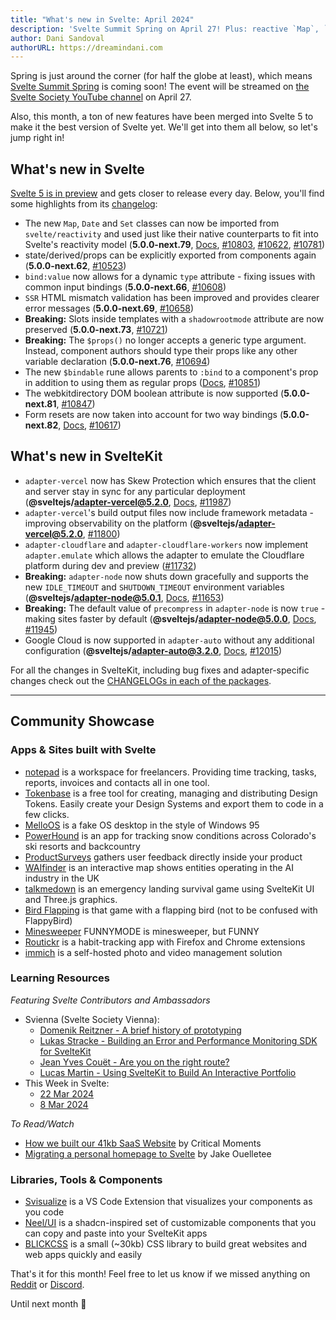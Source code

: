 ```yaml
---
title: "What's new in Svelte: April 2024"
description: 'Svelte Summit Spring on April 27! Plus: reactive `Map`, `Date` and `Set`'
author: Dani Sandoval
authorURL: https://dreamindani.com
---
```


Spring is just around the corner (for half the globe at least), which means [Svelte Summit Spring](https://www.sveltesummit.com/) is coming soon! The event will be streamed on [the Svelte Society YouTube channel](https://youtube.com/sveltesociety) on April 27.

Also, this month, a ton of new features have been merged into Svelte 5 to make it the best version of Svelte yet. We'll get into them all below, so let's jump right in!

## What's new in Svelte

[Svelte 5 is in preview](https://svelte-5-preview.vercel.app/docs/introduction) and gets closer to release every day. Below, you'll find some highlights from its [changelog](https://github.com/sveltejs/svelte/blob/main/packages/svelte/CHANGELOG.md):

- The new `Map`, `Date` and `Set` classes can now be imported from `svelte/reactivity` and used just like their native counterparts to fit into Svelte's reactivity model (**5.0.0-next.79**, [Docs](https://svelte-5-preview.vercel.app/docs/runes#state-frozen-reactive-map-set-and-date), [#10803](https://github.com/sveltejs/svelte/pull/10803), [#10622](https://github.com/sveltejs/svelte/pull/10622), [#10781](https://github.com/sveltejs/svelte/pull/10781))
- state/derived/props can be explicitly exported from components again (**5.0.0-next.62**, [#10523](https://github.com/sveltejs/svelte/pull/10523))
- `bind:value` now allows for a dynamic `type` attribute - fixing issues with common input bindings (**5.0.0-next.66**, [#10608](https://github.com/sveltejs/svelte/pull/10608))
- `SSR` HTML mismatch validation has been improved and provides clearer error messages (**5.0.0-next.69**, [#10658](https://github.com/sveltejs/svelte/pull/10658))
- **Breaking:** Slots inside templates with a `shadowrootmode` attribute are now preserved (**5.0.0-next.73**, [#10721](https://github.com/sveltejs/svelte/pull/10721))
- **Breaking:** The `$props()` no longer accepts a generic type argument. Instead, component authors should type their props like any other variable declaration (**5.0.0-next.76**, [#10694](https://github.com/sveltejs/svelte/pull/10694))
- The new `$bindable` rune allows parents to `:bind` to a component's prop in addition to using them as regular props ([Docs](https://svelte-5-preview.vercel.app/docs/runes#props-bindable), [#10851](https://github.com/sveltejs/svelte/pull/10851))
- The webkitdirectory DOM boolean attribute is now supported (**5.0.0-next.81**, [#10847](https://github.com/sveltejs/svelte/pull/10847))
- Form resets are now taken into account for two way bindings (**5.0.0-next.82**, [Docs](https://svelte-5-preview.vercel.app/docs/breaking-changes#other-breaking-changes-bindings-now-react-to-form-resets), [#10617](https://github.com/sveltejs/svelte/pull/10617))

## What's new in SvelteKit

- `adapter-vercel` now has Skew Protection which ensures that the client and server stay in sync for any particular deployment (**@sveltejs/adapter-vercel@5.2.0**, [Docs](https://vercel.com/docs/deployments/skew-protection), [#11987](https://github.com/sveltejs/kit/pull/11987))
- `adapter-vercel`'s build output files now include framework metadata - improving observability on the platform (**@sveltejs/adapter-vercel@5.2.0**, [#11800](https://github.com/sveltejs/kit/pull/11800))
- `adapter-cloudflare` and `adapter-cloudflare-workers` now implement `adapter.emulate` which allows the adapter to emulate the Cloudflare platform during dev and preview ([#11732](https://github.com/sveltejs/kit/pull/11732))
- **Breaking:** `adapter-node` now shuts down gracefully and supports the new `IDLE_TIMEOUT` and `SHUTDOWN_TIMEOUT` environment variables (**@sveltejs/adapter-node@5.0.1**, [Docs](https://kit.svelte.dev/docs/adapter-node#environment-variables-shutdown-timeout), [#11653](https://github.com/sveltejs/kit/pull/11653))
- **Breaking:** The default value of `precompress` in `adapter-node` is now `true` - making sites faster by default (**@sveltejs/adapter-node@5.0.0**, [Docs](https://kit.svelte.dev/docs/adapter-node#options-precompress), [#11945](https://github.com/sveltejs/kit/pull/11945))
- Google Cloud is now supported in `adapter-auto` without any additional configuration (**@sveltejs/adapter-auto@3.2.0**, [Docs](https://kit.svelte.dev/docs/adapter-auto), [#12015](https://github.com/sveltejs/kit/pull/12015))

For all the changes in SvelteKit, including bug fixes and adapter-specific changes check out the [CHANGELOGs in each of the packages](https://github.com/sveltejs/kit/tree/f1e73c2fe54280d254a1bdfba430a678f4db527a/packages).

---

## Community Showcase

### Apps & Sites built with Svelte

- [notepad](https://www.usenotepad.com/) is a workspace for freelancers. Providing time tracking, tasks, reports, invoices and contacts all in one tool.
- [Tokenbase](https://github.com/mateoroldos/tokenbase) is a free tool for creating, managing and distributing Design Tokens. Easily create your Design Systems and export them to code in a few clicks.
- [MelloOS](https://mellobacon.github.io/mello_os/) is a fake OS desktop in the style of Windows 95
- [PowerHound](https://powderhound.io/) is an app for tracking snow conditions across Colorado's ski resorts and backcountry
- [ProductSurveys](https://productsurveys.io/) gathers user feedback directly inside your product
- [WAIfinder](https://github.com/nestauk/dsp_waifinder) is an interactive map shows entities operating in the AI industry in the UK
- [talkmedown](https://talkmedown.net/) is an emergency landing survival game using SvelteKit UI and Three.js graphics.
- [Bird Flapping](https://github.com/zonetecde/bird-flapping) is that game with a flapping bird (not to be confused with FlappyBird)
- [Minesweeper](https://codeberg.org/wires5210/minesweeper-funnymode) FUNNYMODE is minesweeper, but FUNNY
- [Routickr](https://www.routickr.com/) is a habit-tracking app with Firefox and Chrome extensions
- [immich](https://immich.app/) is a self-hosted photo and video management solution

### Learning Resources

_Featuring Svelte Contributors and Ambassadors_

- Svienna (Svelte Society Vienna):
  - [Domenik Reitzner - A brief history of prototyping](https://www.youtube.com/watch?v=auqkebVQYXE)
  - [Lukas Stracke - Building an Error and Performance Monitoring SDK for SvelteKit](https://www.youtube.com/watch?v=N8Hs-LVL_f8)
  - [Jean Yves Couët - Are you on the right route? ](https://www.youtube.com/watch?v=K8sKpMSCOiE)
  - [Lucas Martin - Using SvelteKit to Build An Interactive Portfolio](https://www.youtube.com/watch?v=wAttcVDP4Ec)
- This Week in Svelte:
  - [22 Mar 2024](https://www.youtube.com/watch?v=QiAMLIyM894)
  - [8 Mar 2024](https://www.youtube.com/watch?v=_vQVkOa5K-s)

_To Read/Watch_

- [How we built our 41kb SaaS Website](https://criticalmoments.io/blog/how_we_built_our_marketing_page) by Critical Moments
- [Migrating a personal homepage to Svelte](https://jakeout.com/posts/2024-03-04-svelte) by Jake Ouelletee

### Libraries, Tools & Components

- [Svisualize](https://svisualize.dev/) is a VS Code Extension that visualizes your components as you code
- [Neel/UI](https://github.com/aidan-neel/neel-ui) is a shadcn-inspired set of customizable components that you can copy and paste into your SvelteKit apps
- [BLICKCSS](https://blick.netlify.app/) is a small (~30kb) CSS library to build great websites and web apps quickly and easily

That's it for this month! Feel free to let us know if we missed anything on [Reddit](https://www.reddit.com/r/sveltejs/) or [Discord](https://discord.gg/svelte).

Until next month 👋

